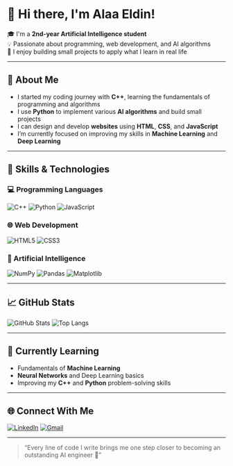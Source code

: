 # 👋 Hi there, I'm Alaa Eldin!

🎓 I'm a **2nd-year Artificial Intelligence student**  
💡 Passionate about programming, web development, and AI algorithms  
🚀 I enjoy building small projects to apply what I learn in real life  

---

## 🧠 About Me
- I started my coding journey with **C++**, learning the fundamentals of programming and algorithms  
- I use **Python** to implement various **AI algorithms** and build small projects  
- I can design and develop **websites** using **HTML**, **CSS**, and **JavaScript**  
- I’m currently focused on improving my skills in **Machine Learning** and **Deep Learning**  

---

## 🧰 Skills & Technologies

### 💻 Programming Languages
![C++](https://img.shields.io/badge/C++-00599C?style=flat&logo=cplusplus&logoColor=white)
![Python](https://img.shields.io/badge/Python-3776AB?style=flat&logo=python&logoColor=white)
![JavaScript](https://img.shields.io/badge/JavaScript-F7DF1E?style=flat&logo=javascript&logoColor=black)

### 🌐 Web Development
![HTML5](https://img.shields.io/badge/HTML5-E34F26?style=flat&logo=html5&logoColor=white)
![CSS3](https://img.shields.io/badge/CSS3-1572B6?style=flat&logo=css3&logoColor=white)

### 🤖 Artificial Intelligence
![NumPy](https://img.shields.io/badge/NumPy-013243?style=flat&logo=numpy&logoColor=white)
![Pandas](https://img.shields.io/badge/Pandas-150458?style=flat&logo=pandas&logoColor=white)
![Matplotlib](https://img.shields.io/badge/Matplotlib-11557C?style=flat&logo=plotly&logoColor=white)

---

## 📈 GitHub Stats
![GitHub Stats](https://github-readme-stats.vercel.app/api?username=alaaeldin&show_icons=true&theme=tokyonight)
![Top Langs](https://github-readme-stats.vercel.app/api/top-langs/?username=alaaeldin&layout=compact&theme=tokyonight)

---

## 🌱 Currently Learning
- Fundamentals of **Machine Learning**  
- **Neural Networks** and Deep Learning basics  
- Improving my **C++** and **Python** problem-solving skills  

---

## 🌐 Connect With Me
[![LinkedIn](https://img.shields.io/badge/LinkedIn-0A66C2?style=flat&logo=linkedin&logoColor=white)](https://linkedin.com/in/alaaeldin)
[![Gmail](https://img.shields.io/badge/Gmail-D14836?style=flat&logo=gmail&logoColor=white)](mailto:alaaeldin@gmail.com)

---

> “Every line of code I write brings me one step closer to becoming an outstanding AI engineer 🤖”
